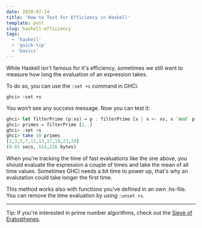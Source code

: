 ```yaml
---
date: 2020-07-14
title: 'How to Test For Efficiency in Haskell'
template: post
slug: haskell-efficiency
tags:
  - 'haskell'
  - 'quick-tip'
  - 'basics'
---
```


While Haskell isn't famous for it's efficiency, sometimes we still want to measure how long the evaluation of an expression takes.

To do so, you can use the `:set +s` command in GHCi.

```terminal
ghci> :set +s
```

You won't see any success message. Now you can test it:

```haskell
ghci> let filterPrime (p:xs) = p : filterPrime [x | x <- xs, x `mod` p /= 0]
ghci> primes = filterPrime [2..]
ghci> :set +s
ghci> take 10 primes
[2,3,5,7,11,13,17,19,23,29]
(0.01 secs, 514,216 bytes)
```

When you're tracking the time of fast evaluations like the one above, you should evaluate the expression a couple of times and take the mean of all time values. Sometimes GHCi needs a bit time to power up, that's why an evalutation could take longer the first time.

This method works also with functions you've defined in an own .hs-file. You can remove the time evaluation by using `:unset +s`.

---

Tip: If you're interested in prime number algorithms, check out the [Sieve of Eratosthenes](https://en.wikipedia.org/wiki/Sieve_of_Eratosthenes).

